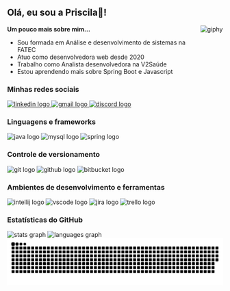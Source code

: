 <!-- Apresentação -->
<h2 align="left">Olá, eu sou a Priscila👋!</h2>

<!--GIF-->
<a href="https://imgbb.com/"><img align="right" height="206" src="https://i.ibb.co/y4QLVTq/giphy.webp" alt="giphy" border="0"></a>

<!--Informações -->
 **Um pouco mais sobre mim...**
 - Sou formada em Análise e desenvolvimento de sistemas na FATEC
 -  Atuo como desenvolvedora web desde 2020
 -  Trabalho como Analista desenvolvedora na V2Saúde
 -  Estou aprendendo mais sobre Spring Boot e Javascript

<!--Redes sociais-->
<h3 align="left">Minhas redes sociais</h3>

<div align="left">
  <a href="https://www.linkedin.com/in/priscilaferreiradesousa/" target="_blank">
    <img src="https://raw.githubusercontent.com/maurodesouza/profile-readme-generator/master/src/assets/icons/social/linkedin/default.svg" width="45" height="30" alt="linkedin logo"  />
  </a>
  <a href="https://mail.google.com/mail/u/1/?to=ferreiradesousap@gmail.com&su=Contato%20sobre%20tecnologia&fs=1&tf=cm" target="_blank">
    <img src="https://raw.githubusercontent.com/maurodesouza/profile-readme-generator/master/src/assets/icons/social/gmail/default.svg" width="45" height="30" alt="gmail logo"  />
  </a>
  <a href="https://discord.com/channels/@me/695621225908666378" target="_blank">
    <img src="https://raw.githubusercontent.com/maurodesouza/profile-readme-generator/master/src/assets/icons/social/discord/default.svg" width="45" height="30" alt="discord logo"  />
  </a>
</div>

<!--Linguagens e frameworks-->
<h3 align="left">Linguagens e frameworks</h3>

<div align="left">
  <img src="https://cdn.jsdelivr.net/gh/devicons/devicon/icons/java/java-original.svg" height="30" width="45" alt="java logo"  />
  <img src="https://cdn.jsdelivr.net/gh/devicons/devicon/icons/mysql/mysql-original.svg" height="30" width="45" alt="mysql logo"  />
  <img src="https://cdn.jsdelivr.net/gh/devicons/devicon/icons/spring/spring-original.svg" height="30" width="45" alt="spring logo"  />
</div>

<!--Controle de versionamento-->
<h3 align="left">Controle de versionamento</h3>

<div align="left">
  <img src="https://cdn.jsdelivr.net/gh/devicons/devicon/icons/git/git-original.svg" height="30" width="45" alt="git logo"  />
  <img src="https://cdn.jsdelivr.net/gh/devicons/devicon/icons/github/github-original.svg" height="30" width="45" alt="github logo"  />
  <img src="https://cdn.jsdelivr.net/gh/devicons/devicon/icons/bitbucket/bitbucket-original.svg" height="30" width="45" alt="bitbucket logo"  />
</div>

<!--IDEs e ferramentas-->
<h3 align="left">Ambientes de desenvolvimento e ferramentas</h3>

<div align="left">
  <img src="https://cdn.jsdelivr.net/gh/devicons/devicon/icons/intellij/intellij-original.svg" height="30" width="45" alt="intellij logo"  />
  <img src="https://cdn.jsdelivr.net/gh/devicons/devicon/icons/vscode/vscode-original.svg" height="30" width="45" alt="vscode logo"  />
  <img src="https://cdn.jsdelivr.net/gh/devicons/devicon/icons/jira/jira-original.svg" height="30" width="45" alt="jira logo"  />
  <img src="https://cdn.jsdelivr.net/gh/devicons/devicon/icons/trello/trello-plain.svg" height="30" width="45" alt="trello logo"  />
</div>

<!-- Estatísticas do github-->
<h3 align="left">Estatísticas do GitHub</h3>

<div align="left">
  <img src="https://github-readme-stats.vercel.app/api?hide_title=false&hide_rank=false&show_icons=true&include_all_commits=true&count_private=true&disable_animations=false&theme=nightowl&locale=en&hide_border=false&username=ferreiradesousap" height="150" width="40%" alt="stats graph"  />
  <img src="https://github-readme-stats.vercel.app/api/top-langs?locale=en&hide_title=false&layout=compact&card_width=320&langs_count=5&theme=nightowl&hide_border=false&username=ferreiradesousap" height="150" width="50%" alt="languages graph"  />
</div>

<!-- Jogo da cobrinha -->
<img src="https://github.com/ferreiradesousap/ferreiradesousap/blob/output/snake.svg" />
